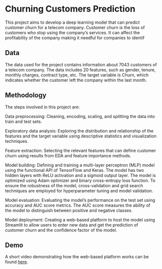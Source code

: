 # Churning Customers Prediction
This project aims to develop a deep learning model that can predict customer churn for a telecom company. Customer churn is the loss of customers who stop using the company’s services. It can affect the profitability of the company making it needful for companies to identif

## Data
The data used for the project contains information about 7043 customers of a telecom company. The data includes 20 features, such as gender, tenure, monthly charges, contract type, etc. The target variable is Churn, which indicates whether the customer left the company within the last month.

## Methodology
The steps involved in this project are:

Data preprocessing: Cleaning, encoding, scaling, and splitting the data into train and test sets.

Exploratory data analysis: Exploring the distribution and relationship of the features and the target variable using descriptive statistics and visualization techniques.

Feature extraction: Selecting the relevant features that can define customer churn using results from EDA and feature importance methods.

Model building: Defining and training a multi-layer perceptron (MLP) model using the functional API of TensorFlow and Keras. The model has two hidden layers with ReLU activation and a sigmoid output layer. The model is optimized using Adam optimizer and binary cross-entropy loss function. To ensure the robustness of the model, cross-validation and grid search techniques are employed for hyperparameter tuning and model validation.

Model evaluation: Evaluating the model’s performance on the test set using accuracy and AUC score metrics. The AUC score measures the ability of the model to distinguish between positive and negative classes.

Model deployment: Creating a web-based platform to host the model using Streamlit to allow users to enter new data and get the prediction of customer churn and the confidence factor of the model.

## Demo
A short video demonstrating how the web-based platform works can be found [here](https://clipchamp.com/watch/bZtC4ZoaOdD).

